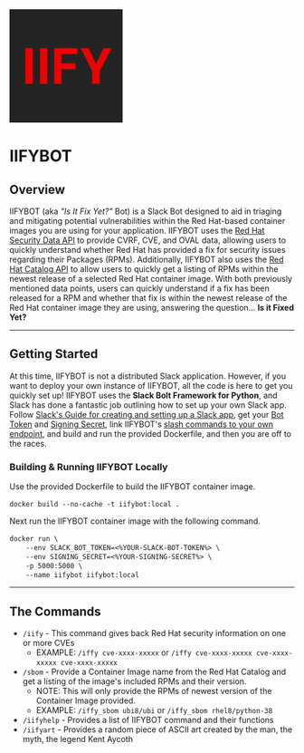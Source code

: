 <img src="logo/IIFY_LOGO.png" width="200">

# IIFYBOT
## **Overview**
IIFYBOT (aka *"Is It Fix Yet?"* Bot) is a Slack Bot designed to aid in triaging and mitigating potential vulnerabilities within the Red Hat-based container images you are using for your application. IIFYBOT uses the [Red Hat Security Data API](https://access.redhat.com/documentation/en-us/red_hat_security_data_api/1.0/html/red_hat_security_data_api/index) to provide CVRF, CVE, and OVAL data, allowing users to quickly understand whether Red Hat has provided a fix for security issues regarding their Packages (RPMs). Additionally, IIFYBOT also uses the [Red Hat Catalog API](https://catalog.redhat.com/software/containers/search) to allow users to quickly get a listing of RPMs within the newest release of a selected Red Hat container image. With both previously mentioned data points, users can quickly understand if a fix has been released for a RPM and whether that fix is within the newest release of the Red Hat container image they are using, answering the question... **Is it Fixed Yet?**

----
## **Getting Started**
At this time, IIFYBOT is not a distributed Slack application. However, if you want to deploy your own instance of IIFYBOT, all the code is here to get you quickly set up! IIFYBOT uses the **Slack Bolt Framework for Python**, and Slack has done a fantastic job outlining how to set up your own Slack app. Follow [Slack's Guide for creating and setting up a Slack app](https://slack.dev/bolt-python/tutorial/getting-started-http), get your [Bot Token](https://api.slack.com/authentication/token-types#bot) and [Signing Secret](https://api.slack.com/authentication/verifying-requests-from-slack#signing_secrets_admin_page), link IIFYBOT's [slash commands to your own endpoint](https://api.slack.com/interactivity/slash-commands#creating_commands), and build and run the provided Dockerfile, and then you are off to the races.

### **Building & Running IIFYBOT Locally**
Use the provided Dockerfile to build the IIFYBOT container image.
```
docker build --no-cache -t iifybot:local .
```
Next run the IIFYBOT container image with the following command.
```
docker run \
	--env SLACK_BOT_TOKEN=<%YOUR-SLACK-BOT-TOKEN%> \
	--env SIGNING_SECRET=<%YOUR-SIGNING-SECRET%> \
	-p 5000:5000 \
	--name iifybot iifybot:local
```

----
## **The Commands**

- `/iify` - This command gives back Red Hat security information on one or more CVEs
    - EXAMPLE: `/iffy cve-xxxx-xxxxx` or `/iffy cve-xxxx-xxxxx cve-xxxx-xxxxx cve-xxxx-xxxxx`
- `/sbom` - Provide a Container Image name from the Red Hat Catalog and get a listing of the image's included RPMs and their version.
    - NOTE: This will only provide the RPMs of newest version of the Container Image provided.
    - EXAMPLE: `/iffy_sbom ubi8/ubi` or `/iffy_sbom rhel8/python-38`
- `/iifyhelp` - Provides a list of IIFYBOT command and their functions
- `/iifyart` - Provides a random piece of ASCII art created by the man, the myth, the legend Kent Aycoth
